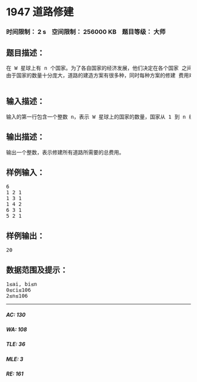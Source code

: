 # 1947 道路修建   
### 时间限制： 2 s&nbsp;&nbsp;&nbsp;&nbsp;空间限制： 256000 KB&nbsp;&nbsp;&nbsp;&nbsp;题目等级： 大师  
## 题目描述：  

<pre>
在 W 星球上有 n 个国家。为了各自国家的经济发展，他们决定在各个国家 之间建设双向道路使得国家之间连通。但是每个国家的国王都很吝啬，他们只愿 意修建恰好 n – 1 条双向道路。 每条道路的修建都要付出一定的费用，这个费用等于道路长度乘以道路两端 的国家个数之差的绝对值。例如，在下图中，虚线所示道路两端分别有 2 个、4 个国家，如果该道路长度为 1，则费用为 1×|2 – 4|=2。图中圆圈里的数字表示国 家的编号。   
由于国家的数量十分庞大，道路的建造方案有很多种，同时每种方案的修建 费用难以用人工计算，国王们决定找人设计一个软件，对于给定的建造方案，计 算出所需要的费用。请你帮助国王们设计一个这样的软件。

</pre>
  
  
## 输入描述：  

<pre>
输入的第一行包含一个整数 n，表示 W 星球上的国家的数量，国家从 1 到 n 编号。 接下来 n – 1 行描述道路建设情况，其中第 i 行包含三个整数 ai、bi和 ci，表 示第 i 条双向道路修建在 ai与 bi两个国家之间，长度为 ci。
</pre>
  
  
## 输出描述：  

<pre>
输出一个整数，表示修建所有道路所需要的总费用。
</pre>
  
  
## 样例输入：  

<pre>
6
1 2 1
1 3 1
1 4 2
6 3 1
5 2 1
</pre>
  
  
## 样例输出：  

<pre>
20
</pre>
  
  
## 数据范围及提示：  

<pre>
1≤ai, bi≤n
0≤ci≤106
2≤n≤106
</pre>
  
  
***  

##### AC: 130  
##### WA: 108  
##### TLE: 36  
##### MLE: 3  
##### RE: 161  
